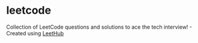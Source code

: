 # leetcode
Collection of LeetCode questions and solutions to ace the tech interview! - Created using [LeetHub](https://github.com/QasimWani/LeetHub)
